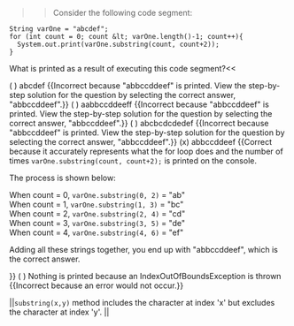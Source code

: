 >>Consider the following code segment:

```
String varOne = "abcdef";
for (int count = 0; count &lt; varOne.length()-1; count++){
  System.out.print(varOne.substring(count, count+2));
}
```

What is printed as a result of executing this code segment?<<

( ) abcdef {{Incorrect because "abbccddeef" is printed. View the step-by-step solution for the question by selecting the correct answer, "abbccddeef".}}
( ) aabbccddeeff {{Incorrect because "abbccddeef" is printed. View the step-by-step solution for the question by selecting the correct answer, "abbccddeef".}}
( ) abcbcdcdedef {{Incorrect because "abbccddeef" is printed. View the step-by-step solution for the question by selecting the correct answer, "abbccddeef".}}
(x) abbccddeef {{Correct because it accurately represents what the for loop does and the number of times <code>varOne.substring(count, count+2);</code> is printed on the console.
<p>The process is shown below:</p>
When count = 0, <code>varOne.substring(0, 2)</code> = "ab"<br/>
When count = 1, <code>varOne.substring(1, 3)</code> = "bc"<br/>
When count = 2, <code>varOne.substring(2, 4)</code> = "cd"<br/>
When count = 3, <code>varOne.substring(3, 5)</code> = "de"<br/>
When count = 4, <code>varOne.substring(4, 6)</code> = "ef"<br/>
<p>Adding all these strings together, you end up with "abbccddeef", which is the correct answer.</p>}}
( ) Nothing is printed because an IndexOutOfBoundsException is thrown {{Incorrect because an error would not occur.}}

||<code>substring(x,y)</code> method includes the character at index 'x' but excludes the character at index 'y'. ||
